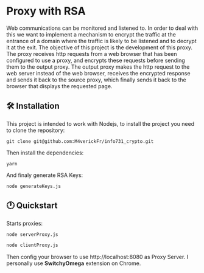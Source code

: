# Proxy with RSA

Web communications can be monitored and listened to. In order to deal with this we want to implement a mechanism to encrypt the traffic at the entrance of a domain where the traffic is likely to be listened and to decrypt it at the exit. The objective of this project is the development of this proxy. The proxy receives http requests from a web browser that has been configured to use a proxy, and encrypts these requests before sending them to the output proxy. The output proxy makes the http request to the web server instead of the web browser, receives the encrypted response and sends it back to the source proxy, which finally sends it back to the browser that displays the requested page.

## 🛠 Installation

This project is intended to work with Nodejs, to install the project you need to clone the repository:

```
git clone git@github.com:M4verickFr/info731_crypto.git
```

Then install the dependencies:

```
yarn
```

And finaly generate RSA Keys:

```
node generateKeys.js
```


## 🕐 Quickstart

Starts proxies:

```bash
node serverProxy.js
```

```bash
node clientProxy.js
```

Then config your browser to use http://localhost:8080 as Proxy Server. I personally use **SwitchyOmega** extension on Chrome.

